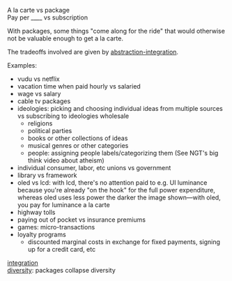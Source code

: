 A la carte vs package  
Pay per ____ vs subscription

With packages, some things "come along for the ride" that would otherwise not be valuable enough to get a la carte.

The tradeoffs involved are given by [abstraction-integration](Abstraction-integration.md).

Examples:
- vudu vs netflix
- vacation time when paid hourly vs salaried
- wage vs salary
- cable tv packages
- ideologies: picking and choosing individual ideas from multiple sources vs subscribing to ideologies wholesale
	- religions
	- political parties
	- books or other collections of ideas
	- musical genres or other categories
	- people: assigning people labels/categorizing them (See NGT's big think video about atheism)
- individual consumer, labor, etc unions vs government
- library vs framework
- oled vs lcd: with lcd, there's no attention paid to e.g. UI luminance because you're already "on the hook" for the full power expenditure, whereas oled uses less power the darker the image shown—with oled, you pay for luminance a la carte
- highway tolls
- paying out of pocket vs insurance premiums
- games: micro-transactions
- loyalty programs
	- discounted marginal costs in exchange for fixed payments, signing up for a credit card, etc

[integration](Integration.md)  
[diversity](Diversity.md): packages collapse diversity
